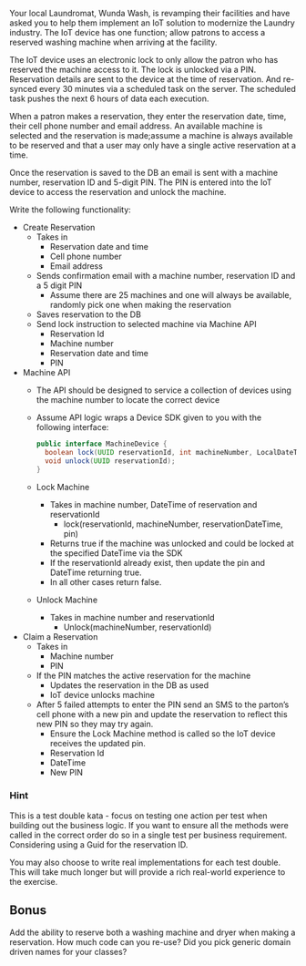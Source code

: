 Your local Laundromat, Wunda Wash, is revamping their facilities and have asked you to help them implement an IoT solution to modernize the Laundry industry. The IoT device has one function; allow patrons to access a reserved washing machine when arriving at the facility.

The IoT device uses an electronic lock to only allow the patron who has reserved the machine access to it. The lock is unlocked via a PIN. Reservation details are sent to the device at the time of reservation. And re-synced every 30 minutes via a scheduled task on the server. The scheduled task pushes the next 6 hours of data each execution.

When a patron makes a reservation, they enter the reservation date, time, their cell phone number and email address. An available machine is selected and the reservation is made;assume a machine is always available to be reserved and that a user may only have a single active reservation at a time.

Once the reservation is saved to the DB an email is sent with a machine number, reservation ID and 5-digit PIN. The PIN is entered into the IoT device to access the reservation and unlock the machine.

Write the following functionality:

* Create Reservation
  * Takes in
    * Reservation date and time
    * Cell phone number
    * Email address
  * Sends confirmation email with a machine number, reservation ID and a 5 digit PIN
    * Assume there are 25 machines and one will always be available, randomly pick one when making the reservation
  * Saves reservation to the DB
  * Send lock instruction to selected machine via Machine API
    * Reservation Id
    * Machine number
    * Reservation date and time
    * PIN
* Machine API
  * The API should be designed to service a collection of devices using the machine number to locate the correct device
  * Assume API logic wraps a Device SDK given to you with the following interface:
  
    ```java
    public interface MachineDevice { 
      boolean lock(UUID reservationId, int machineNumber, LocalDateTime reservationDateTime, int pin);
      void unlock(UUID reservationId); 
    } 
    ```

  * Lock Machine
    * Takes in machine number, DateTime of reservation and reservationId
      * lock(reservationId, machineNumber, reservationDateTime, pin)
    * Returns true if the machine was unlocked and could be locked at the specified DateTime via the SDK
    * If the reservationId already exist, then update the pin and DateTime returning true.
    * In all other cases return false.
  * Unlock Machine
    * Takes in machine number and reservationId
      * Unlock(machineNumber, reservationId)
* Claim a Reservation
  * Takes in
    * Machine number
    * PIN
  * If the PIN matches the active reservation for the machine
    * Updates the reservation in the DB as used
    * IoT device unlocks machine
  * After 5 failed attempts to enter the PIN send an SMS to the parton’s cell phone with a new pin and update the reservation to reflect this new PIN so they may try again.
    * Ensure the Lock Machine method is called so the IoT device receives the updated pin.
    * Reservation Id
    * DateTime
    * New PIN

### Hint

This is a test double kata - focus on testing one action per test when building out the business logic. If you want to ensure all the methods were called in the correct order do so in a single test per business requirement. Considering using a Guid for the reservation ID.

You may also choose to write real implementations for each test double. This will take much longer but will provide a rich real-world experience to the exercise.

## Bonus
Add the ability to reserve both a washing machine and dryer when making a reservation.
How much code can you re-use?
Did you pick generic domain driven names for your classes?